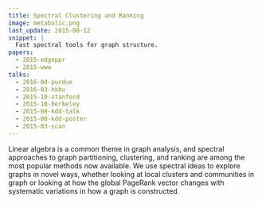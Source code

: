 ```yaml
---
title: Spectral Clustering and Ranking
image: metabolic.png
last_update: 2015-08-12
snippet: |
  Fast spectral tools for graph structure.
papers:
  - 2015-edgeppr
  - 2015-www
talks:
  - 2016-04-purdue
  - 2016-03-hkbu
  - 2015-10-stanford
  - 2015-10-berkeley
  - 2015-08-kdd-talk
  - 2015-08-kdd-poster
  - 2015-03-scan
---
```


Linear algebra is a common theme in graph analysis, and spectral
approaches to graph partitioning, clustering, and ranking are among
the most popular methods now available.  We use spectral ideas
to explore graphs in novel ways, whether looking at local clusters
and communities in graph or looking at how the global PageRank vector
changes with systematic variations in how a graph is constructed.
